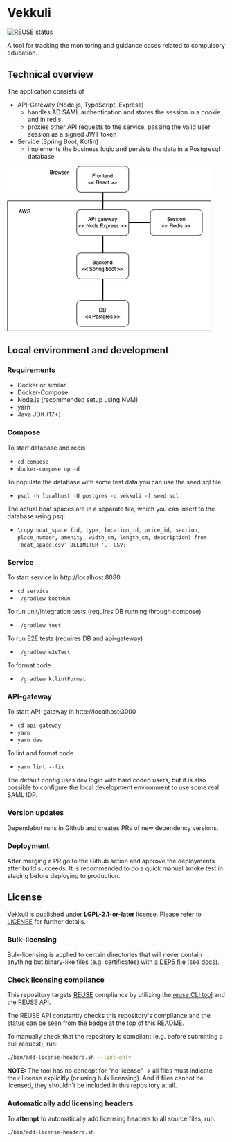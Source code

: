 # Vekkuli

[![REUSE status](https://api.reuse.software/badge/github.com/espoon-voltti/vekkuli)](https://api.reuse.software/info/github.com/espoon-voltti/vekkuli)

A tool for tracking the monitoring and guidance cases related to compulsory education.

## Technical overview

The application consists of
- API-Gateway (Node.js, TypeScript, Express)
  - handles AD SAML authentication and stores the session in a cookie and in redis
  - proxies other API requests to the service, passing the valid user session as a signed JWT token
- Service (Spring Boot, Kotlin)
  - implements the business logic and persists the data in a Postgresql database

![Entiry diagram](./docs/oppivelvollisuus_entity.png)


## Local environment and development

### Requirements

- Docker or similar
- Docker-Compose
- Node.js (recommended setup using NVM)
- yarn
- Java JDK (17+)

### Compose

To start database and redis
- `cd compose`
- `docker-compose up -d`

To populate the database with some test data you can use the seed.sql file
- `psql -h localhost -U postgres -d vekkuli -f seed.sql`

The actual boat spaces are in a separate file, which you can insert to the database using psql
- `\copy boat_space (id, type, location_id, price_id, section, place_number, amenity, width_cm, length_cm, description) from 'boat_space.csv' DELIMITER ',' CSV;`

### Service

To start service in http://localhost:8080
- `cd service`
- `./gradlew bootRun`

To run unit/integration tests (requires DB running through compose)
- `./gradlew test`

To run E2E tests (requires DB and api-gateway)
- `./gradlew e2eTest`

To format code
- `./gradlew ktlintFormat`

### API-gateway

To start API-gateway in http://localhost:3000
- `cd api-gateway`
- `yarn`
- `yarn dev`

To lint and format code
- `yarn lint --fix`

The default config uses dev login with hard coded users, but it is also possible to configure the local development environment to use some real SAML IDP.

### Version updates

Dependabot runs in Github and creates PRs of new dependency versions.

### Deployment

After merging a PR go to the Github action and approve the deployments after build succeeds. It is recommended to do a quick manual smoke test in staging before deploying to production.

## License

Vekkuli is published under **LGPL-2.1-or-later** license. Please refer to
[LICENSE](LICENSE) for further details.

### Bulk-licensing

Bulk-licensing is applied to certain directories that will never contain
anything but binary-like files (e.g. certificates) with
[a DEP5 file](./.reuse/dep5) (see
[docs](https://reuse.software/faq/#bulk-license)).

### Check licensing compliance

This repository targets [REUSE](https://reuse.software/) compliance by utilizing
the [reuse CLI tool](https://git.fsfe.org/reuse/tool) and the
[REUSE API](https://api.reuse.software/).

The REUSE API constantly checks this repository's compliance and the status
can be seen from the badge at the top of this README.

To manually check that the repository is compliant (e.g. before submitting a pull
request), run:

```sh
./bin/add-license-headers.sh --lint-only
```

**NOTE:** The tool has no concept for "no license" -> all files must indicate
their license explicitly (or using bulk licensing). And if files cannot be
licensed, they shouldn't be included in this repository at all.

### Automatically add licensing headers

To **attempt** to automatically add licensing headers to all source files, run:

```sh
./bin/add-license-headers.sh
```
